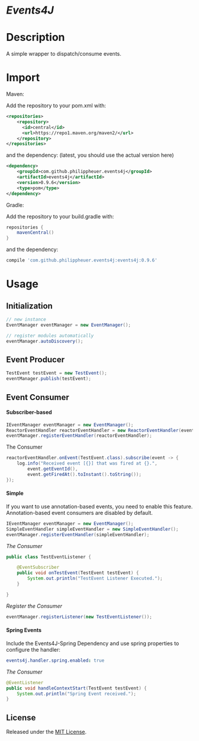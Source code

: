 # *Events4J*

# Description

A simple wrapper to dispatch/consume events.

# Import

Maven:

Add the repository to your pom.xml with:
```xml
<repositories>
    <repository>
      <id>central</id>
      <url>https://repo1.maven.org/maven2/</url>
    </repository>
</repositories>
```
and the dependency: (latest, you should use the actual version here)

```xml
<dependency>
    <groupId>com.github.philippheuer.events4j</groupId>
    <artifactId>events4j</artifactId>
    <version>0.9.6</version>
    <type>pom</type>
</dependency>
```

Gradle:

Add the repository to your build.gradle with:
```groovy
repositories {
    mavenCentral()
}
```

and the dependency:
```groovy
compile 'com.github.philippheuer.events4j:events4j:0.9.6'
```

# Usage

## Initialization

```java
// new instance
EventManager eventManager = new EventManager();

// register modules automatically
eventManager.autoDiscovery();
```

## Event Producer

```java
TestEvent testEvent = new TestEvent();
eventManager.publish(testEvent);
```

## Event Consumer

#### Subscriber-based

```java
IEventManager eventManager = new EventManager();
ReactorEventHandler reactorEventHandler = new ReactorEventHandler(eventManager);
eventManager.registerEventHandler(reactorEventHandler);
```

The Consumer
```java
reactorEventHandler.onEvent(TestEvent.class).subscribe(event -> {
    log.info("Received event [{}] that was fired at {}.",
        event.getEventId(),
        event.getFiredAt().toInstant().toString());
});
```

#### Simple

If you want to use annotation-based events, you need to enable this feature. Annotation-based event consumers are disabled by default.

```java
IEventManager eventManager = new EventManager();
SimpleEventHandler simpleEventHandler = new SimpleEventHandler();
eventManager.registerEventHandler(simpleEventHandler);
```

*The Consumer*
```java
public class TestEventListener {

    @EventSubscriber
    public void onTestEvent(TestEvent testEvent) {
        System.out.println("TestEvent Listener Executed.");
    }

}
```

*Register the Consumer*
```java
eventManager.registerListener(new TestEventListener());
```

#### Spring Events

Include the Events4J-Spring Dependency and use spring properties to configure the handler:

```yaml
events4j.handler.spring.enabled: true
```

*The Consumer*

```java
@EventListener
public void handleContextStart(TestEvent testEvent) {
    System.out.println("Spring Event received.");
}
```

## License

Released under the [MIT License](./LICENSE).
